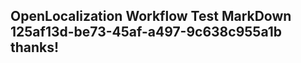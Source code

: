<properties
ms.topic="hero-topic"
ms.test1="hero-topic"
ms.test2="test"/>

## OpenLocalization Workflow Test MarkDown 125af13d-be73-45af-a497-9c638c955a1b thanks!
